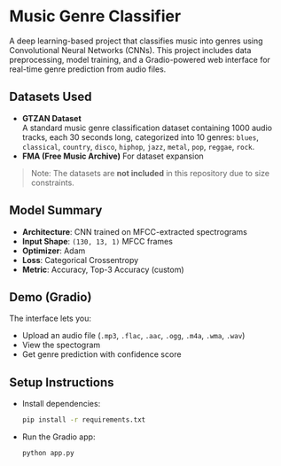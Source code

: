 # Music Genre Classifier

A deep learning-based project that classifies music into genres using Convolutional Neural Networks (CNNs). This project includes data preprocessing, model training, and a Gradio-powered web interface for real-time genre prediction from audio files.

## Datasets Used

- **GTZAN Dataset**  
  A standard music genre classification dataset containing 1000 audio tracks, each 30 seconds long, categorized into 10 genres:
  `blues`, `classical`, `country`, `disco`, `hiphop`, `jazz`, `metal`, `pop`, `reggae`, `rock`.
- **FMA (Free Music Archive)**
  For dataset expansion

> Note: The datasets are **not included** in this repository due to size constraints.

## Model Summary

- **Architecture**: CNN trained on MFCC-extracted spectrograms
- **Input Shape**: `(130, 13, 1)` MFCC frames
- **Optimizer**: Adam
- **Loss**: Categorical Crossentropy
- **Metric**: Accuracy, Top-3 Accuracy (custom)

## Demo (Gradio)

The interface lets you:
- Upload an audio file (`.mp3`, `.flac`, `.aac`, `.ogg`, `.m4a`, `.wma`, `.wav`)
- View the spectogram
- Get genre prediction with confidence score

## Setup Instructions

- Install dependencies:
  ```bash
  pip install -r requirements.txt
- Run the Gradio app:
  ```bash
  python app.py

